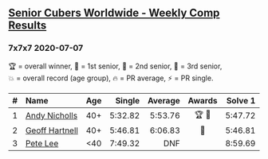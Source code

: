 <style>table {white-space: nowrap;}</style>
<link rel="stylesheet" type="text/css" href="/scw-comp/css/flags.css" />

## [Senior Cubers Worldwide - Weekly Comp Results](/scw-comp/results/)
### 7x7x7 2020-07-07

<span style="white-space: nowrap;">🏆 = overall winner</span>, <span style="white-space: nowrap;">🥇 = 1st senior</span>, <span style="white-space: nowrap;">🥈 = 2nd senior</span>, <span style="white-space: nowrap;">🥉 = 3rd senior</span>, <span style="white-space: nowrap;">💥 = overall record (age group)</span>, <span style="white-space: nowrap;">🔥 = PR average</span>, <span style="white-space: nowrap;">⚡ = PR single</span>.

| # | Name | Age | Single | Average | Awards | Solve 1 | Solve 2 | Solve 3 | Video |
| :--: | :-- | :--: | --: | --: | :--: | --: | --: | --: | :-- |
| 1 | [Andy Nicholls](../../persons/andy_nicholls/777.md) | 40+ | 5:32.82 | 5:53.76 | 🏆 🥇 | 5:47.72 | 6:20.74 | 5:32.82 | [Desktop](https://www.facebook.com/events/307625317040136/permalink/309153116887356) / [Mobile](https://m.facebook.com/events/307625317040136?view=permalink&id=309153116887356) |
| 2 | [Geoff Hartnell](../../persons/geoff_hartnell/777.md) | 40+ | 5:46.81 | 6:06.83 | 🥈 | 5:46.81 | 6:29.51 | 6:04.18 | [Desktop](https://www.facebook.com/events/307625317040136/permalink/308526746949993) / [Mobile](https://m.facebook.com/events/307625317040136?view=permalink&id=308526746949993) |
| 3 | [Pete Lee](../../persons/pete_lee/777.md) | <40 | 7:49.32 | DNF |  | 8:59.69 | 7:49.32 | DNS | [Desktop](https://www.facebook.com/events/307625317040136/permalink/307844723684862) / [Mobile](https://m.facebook.com/events/307625317040136?view=permalink&id=307844723684862) |

<!-- Global site tag (gtag.js) - Google Analytics -->
<script async src="https://www.googletagmanager.com/gtag/js?id=UA-86348435-3"></script>
<script>window.dataLayer = window.dataLayer || []; function gtag() {dataLayer.push(arguments);} gtag('js', new Date()); gtag('config', 'UA-86348435-3');</script>
